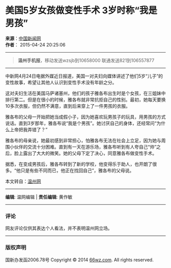 # 美国5岁女孩做变性手术 3岁时称“我是男孩”

**来源**：[中国新闻网](http://www.chinanews.com/)  
**作者**： 2015-04-24 20:25:06

---

> **温州手机报**，移动发送wzsjb到10658000 联通发送821到106557877

---

中新网4月24日电据外媒近日报道，美国一对夫妇向媒体讲述了他们5岁“儿子”的变性故事，希望让其他人认识到变性手术没有年龄之分。

这对夫妇生活在美国马萨诸塞州，他们的孩子雅各布出生时是个女孩，在三姐妹中排行第二。但是在很小的时候，雅各布就非常抗拒自己的性别。最初，她每天要换10多次衣服，但仍然不满意，直到后来穿上了一件男孩的衣服。

雅各布的父母一开始把她当成假小子，因为她喜欢玩男孩子的玩具，用男孩的方式说话。直到3岁那年，雅各布说“我是个男孩”。她讨厌自己的身体，还经常问“为什么上帝把我弄错了？”

雅各布的母亲说，她最初感到非常担心，怕雅各布无法在社会上立足，因为她与周围小伙伴的交流十分困难。直到有一天在游乐场，雅各布听到有人夸自己“帅”之后，脸上露出了大大的微笑。她的父母下定了决心，同意雅各布做变性手术。

据悉，在变成男孩后，雅各布转到了新的学校，他变得乐于助人，也开朗了很多。“他只是有些不同而已，他正在找回自己”，雅各布的父母说。

本文转自：[温州网](https://www.66wz.com "温州网")

---

**编辑**: 温网编辑 | **责任编辑**: 黄作敏

---

### 评论

网友评论仅供其表达个人看法，并不表明温州网立场。

---

### 版权声明

国新办发函2006.78号 Copyright © 2014 [66wz.com](https://www.66wz.com). All rights reserved.